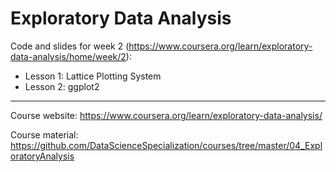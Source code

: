 # Exploratory Data Analysis

Code and slides for week 2 (https://www.coursera.org/learn/exploratory-data-analysis/home/week/2):

- Lesson 1: Lattice Plotting System
- Lesson 2: ggplot2

---

Course website: https://www.coursera.org/learn/exploratory-data-analysis/

Course material: https://github.com/DataScienceSpecialization/courses/tree/master/04_ExploratoryAnalysis